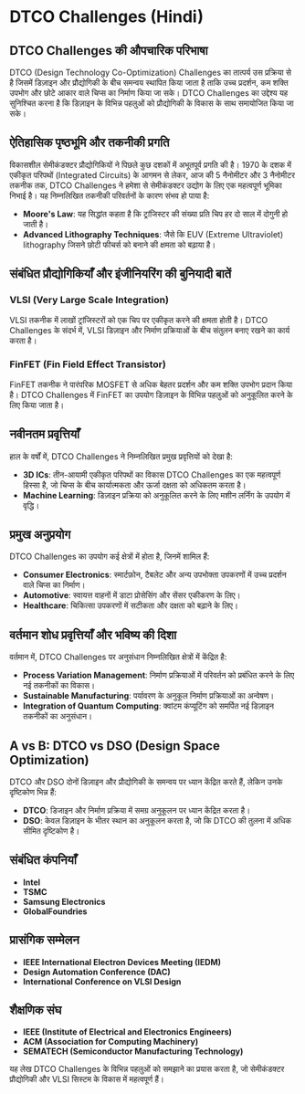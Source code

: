 # DTCO Challenges (Hindi)

## DTCO Challenges की औपचारिक परिभाषा
DTCO (Design Technology Co-Optimization) Challenges का तात्पर्य उस प्रक्रिया से है जिसमें डिज़ाइन और प्रौद्योगिकी के बीच समन्वय स्थापित किया जाता है ताकि उच्च प्रदर्शन, कम शक्ति उपभोग और छोटे आकार वाले चिप्स का निर्माण किया जा सके। DTCO Challenges का उद्देश्य यह सुनिश्चित करना है कि डिज़ाइन के विभिन्न पहलुओं को प्रौद्योगिकी के विकास के साथ समायोजित किया जा सके।

## ऐतिहासिक पृष्ठभूमि और तकनीकी प्रगति
विकासशील सेमीकंडक्टर प्रौद्योगिकियों ने पिछले कुछ दशकों में अभूतपूर्व प्रगति की है। 1970 के दशक में एकीकृत परिपथों (Integrated Circuits) के आगमन से लेकर, आज की 5 नैनोमीटर और 3 नैनोमीटर तकनीक तक, DTCO Challenges ने हमेशा से सेमीकंडक्टर उद्योग के लिए एक महत्वपूर्ण भूमिका निभाई है। यह निम्नलिखित तकनीकी परिवर्तनों के कारण संभव हो पाया है:

- **Moore's Law**: यह सिद्धांत कहता है कि ट्रांजिस्टर की संख्या प्रति चिप हर दो साल में दोगुनी हो जाती है। 
- **Advanced Lithography Techniques**: जैसे कि EUV (Extreme Ultraviolet) lithography जिसने छोटी फीचर्स को बनाने की क्षमता को बढ़ाया है।
  
## संबंधित प्रौद्योगिकियाँ और इंजीनियरिंग की बुनियादी बातें

### VLSI (Very Large Scale Integration)
VLSI तकनीक में लाखों ट्रांजिस्टरों को एक चिप पर एकीकृत करने की क्षमता होती है। DTCO Challenges के संदर्भ में, VLSI डिज़ाइन और निर्माण प्रक्रियाओं के बीच संतुलन बनाए रखने का कार्य करता है।

### FinFET (Fin Field Effect Transistor)
FinFET तकनीक ने पारंपरिक MOSFET से अधिक बेहतर प्रदर्शन और कम शक्ति उपभोग प्रदान किया है। DTCO Challenges में FinFET का उपयोग डिज़ाइन के विभिन्न पहलुओं को अनुकूलित करने के लिए किया जाता है।

## नवीनतम प्रवृत्तियाँ
हाल के वर्षों में, DTCO Challenges ने निम्नलिखित प्रमुख प्रवृत्तियों को देखा है:

- **3D ICs**: तीन-आयामी एकीकृत परिपथों का विकास DTCO Challenges का एक महत्वपूर्ण हिस्सा है, जो चिप्स के बीच कार्यात्मकता और ऊर्जा दक्षता को अधिकतम करता है।
- **Machine Learning**: डिज़ाइन प्रक्रिया को अनुकूलित करने के लिए मशीन लर्निंग के उपयोग में वृद्धि।

## प्रमुख अनुप्रयोग
DTCO Challenges का उपयोग कई क्षेत्रों में होता है, जिनमें शामिल हैं:

- **Consumer Electronics**: स्मार्टफ़ोन, टैबलेट और अन्य उपभोक्ता उपकरणों में उच्च प्रदर्शन वाले चिप्स का निर्माण।
- **Automotive**: स्वायत्त वाहनों में डाटा प्रोसेसिंग और सेंसर एकीकरण के लिए।
- **Healthcare**: चिकित्सा उपकरणों में सटीकता और दक्षता को बढ़ाने के लिए।

## वर्तमान शोध प्रवृत्तियाँ और भविष्य की दिशा
वर्तमान में, DTCO Challenges पर अनुसंधान निम्नलिखित क्षेत्रों में केंद्रित है:

- **Process Variation Management**: निर्माण प्रक्रियाओं में परिवर्तन को प्रबंधित करने के लिए नई तकनीकों का विकास।
- **Sustainable Manufacturing**: पर्यावरण के अनुकूल निर्माण प्रक्रियाओं का अन्वेषण।
- **Integration of Quantum Computing**: क्वांटम कंप्यूटिंग को समर्पित नई डिज़ाइन तकनीकों का अनुसंधान।

## A vs B: DTCO vs DSO (Design Space Optimization)
DTCO और DSO दोनों डिज़ाइन और प्रौद्योगिकी के समन्वय पर ध्यान केंद्रित करते हैं, लेकिन उनके दृष्टिकोण भिन्न हैं:

- **DTCO**: डिजाइन और निर्माण प्रक्रिया में समग्र अनुकूलन पर ध्यान केंद्रित करता है।
- **DSO**: केवल डिज़ाइन के भीतर स्थान का अनुकूलन करता है, जो कि DTCO की तुलना में अधिक सीमित दृष्टिकोण है।

## संबंधित कंपनियाँ
- **Intel**
- **TSMC**
- **Samsung Electronics**
- **GlobalFoundries**

## प्रासंगिक सम्मेलन
- **IEEE International Electron Devices Meeting (IEDM)**
- **Design Automation Conference (DAC)**
- **International Conference on VLSI Design**

## शैक्षणिक संघ
- **IEEE (Institute of Electrical and Electronics Engineers)**
- **ACM (Association for Computing Machinery)**
- **SEMATECH (Semiconductor Manufacturing Technology)**

यह लेख DTCO Challenges के विभिन्न पहलुओं को समझाने का प्रयास करता है, जो सेमीकंडक्टर प्रौद्योगिकी और VLSI सिस्टम के विकास में महत्वपूर्ण हैं।